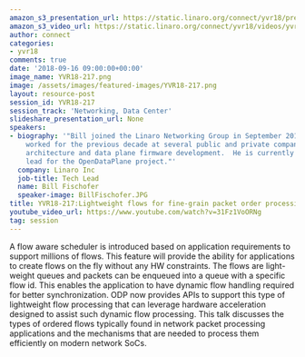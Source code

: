 ```yaml
---
amazon_s3_presentation_url: https://static.linaro.org/connect/yvr18/presentations/yvr18-217.pdf
amazon_s3_video_url: https://static.linaro.org/connect/yvr18/videos/yvr18-217.mp4
author: connect
categories:
- yvr18
comments: true
date: '2018-09-16 09:00:00+00:00'
image_name: YVR18-217.png
image: /assets/images/featured-images/YVR18-217.png
layout: resource-post
session_id: YVR18-217
session_track: 'Networking, Data Center'
slideshare_presentation_url: None
speakers:
- biography: '"Bill joined the Linaro Networking Group in September 2013 after having
    worked for the previous decade at several public and private companies in network
    architecture and data plane firmware development.  He is currently the LNG technical
    lead for the OpenDataPlane project."'
  company: Linaro Inc
  job-title: Tech Lead
  name: Bill Fischofer
  speaker-image: BillFischofer.JPG
title: YVR18-217:Lightweight flows for fine-grain packet order processing
youtube_video_url: https://www.youtube.com/watch?v=31Fz1VoORNg
tag: session
---
```


A flow aware scheduler is introduced based on application requirements to support millions of flows. This  feature will provide the ability for applications to create flows on the fly without any HW constraints. The flows are light-weight queues and packets can be enqueued into a queue with a specific flow id. This enables the application to have dynamic flow handling required for better synchronization. ODP now provides APIs to support this type of lightweight flow processing that can leverage hardware acceleration designed to assist such dynamic flow processing. This talk discusses the types of ordered flows typically found in network packet processing applications and the mechanisms that are needed to process them efficiently on modern network SoCs.
